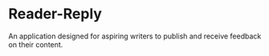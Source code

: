 # Reader-Reply
An application designed for aspiring writers to publish and receive feedback on their content.
